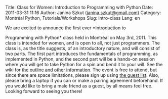 Title: Class for Women: Introduction to Programming with Python
Date: 2011-03-31 11:16
Author: Janina Szkut (janina.szkut@gmail.com)
Category: Montréal Python, Tutorials/Workshops
Slug: intro-class
Lang: en

<!--:en-->We are excited to announce the first ever *Introduction to
Programming with Python* class held in Montréal on May 3rd, 2011. This
class is intended for women, and is open to all, not just programmers.
The class is, as the title suggests, of an introductory nature, and will
consist of two parts. The first part introduces the fundamentals of
programming, as implemented in Python, and the second part will be a
hands-on session where you will get to take Python for a spin and bend
it to your will. See the wiki for [the outline and other information][].
The event is free to attend, but since there are space limitations,
please sign up using [the guest list][]. Also, please bring a laptop if
you can or make a pairing agreement beforehand. If you would like to
bring a male friend as a guest, by all means feel free. Looking forward
to seeing you there!

  [the outline and other information]: http://wiki.montrealpython.org/index.php/PythonIntroduction-2011-05-03
  [the guest list]: http://guestlistapp.com/events/51924
